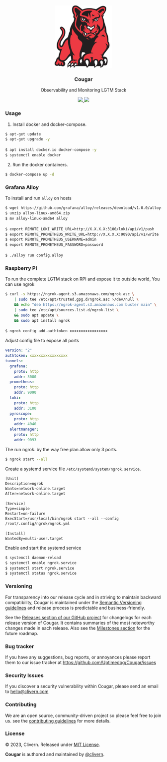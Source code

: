 <p align="center">
    <img alt="Cougar Logo" src="/static/logo.png?v=0.7.0" height="200" />
    <h3 align="center">Cougar</h3>
    <p align="center">Observability and Monitoring LGTM Stack</p>
    <p align="center">
        <a href="https://github.com/Uptimedog/Cougar/releases">
            <img src="https://img.shields.io/badge/Version-v0.7.0-red.svg">
        </a>
        <a href="https://github.com/Uptimedog/Cougar/blob/main/LICENSE">
            <img src="https://img.shields.io/badge/LICENSE-MIT-blue.svg">
        </a>
    </p>
</p>


### Usage

1. Install docker and docker-compose.

```zsh
$ apt-get update
$ apt-get upgrade -y

$ apt install docker.io docker-compose -y
$ systemctl enable docker
```

2. Run the docker containers.

```zsh
$ docker-compose up -d
```

### Grafana Alloy

To install and run `alloy` on hosts

```zsh
$ wget https://github.com/grafana/alloy/releases/download/v1.0.0/alloy-linux-amd64.zip
$ unzip alloy-linux-amd64.zip
$ mv alloy-linux-amd64 alloy

$ export REMOTE_LOKI_WRITE_URL=http://X.X.X.X:3100/loki/api/v1/push
$ export REMOTE_PROMETHEUS_WRITE_URL=http://X.X.X.X:9090/api/v1/write
$ export REMOTE_PROMETHEUS_USERNAME=admin
$ export REMOTE_PROMETHEUS_PASSWORD=password

$ ./alloy run config.alloy
```


### Raspberry PI

To run the complete LGTM stack on RPI and expose it to outside world, You can use ngrok


```zsh
$ curl -s https://ngrok-agent.s3.amazonaws.com/ngrok.asc \
    | sudo tee /etc/apt/trusted.gpg.d/ngrok.asc >/dev/null \
    && echo "deb https://ngrok-agent.s3.amazonaws.com buster main" \
    | sudo tee /etc/apt/sources.list.d/ngrok.list \
    && sudo apt update \
    && sudo apt install ngrok

$ ngrok config add-authtoken xxxxxxxxxxxxxxxxx
```

Adjust config file to expose all ports

```yaml
version: "2"
authtoken: xxxxxxxxxxxxxxxxx
tunnels:
  grafana:
    proto: http
    addr: 3000
  prometheus:
    proto: http
    addr: 9090
  loki:
    proto: http
    addr: 3100
  pyroscope:
    proto: http
    addr: 4040
  alertmanager:
    proto: http
    addr: 9093
```

The run ngrok. by the way free plan allow only 3 ports.

```zsh
$ ngrok start --all
```

Create a systemd service file `/etc/systemd/system/ngrok.service`.

```
[Unit]
Description=ngrok
Wants=network-online.target
After=network-online.target

[Service]
Type=simple
Restart=on-failure
ExecStart=/usr/local/bin/ngrok start --all --config /root/.config/ngrok/ngrok.yml

[Install]
WantedBy=multi-user.target
```

Enable and start the systemd service

```zsh
$ systemctl daemon-reload
$ systemctl enable ngrok.service
$ systemctl start ngrok.service
$ systemctl status ngrok.service
```


### Versioning

For transparency into our release cycle and in striving to maintain backward compatibility, Cougar is maintained under the [Semantic Versioning guidelines](https://semver.org/) and release process is predictable and business-friendly.

See the [Releases section of our GitHub project](https://github.com/Uptimedog/Cougar/releases) for changelogs for each release version of Cougar. It contains summaries of the most noteworthy changes made in each release. Also see the [Milestones section](https://github.com/Uptimedog/Cougar/milestones) for the future roadmap.


### Bug tracker

If you have any suggestions, bug reports, or annoyances please report them to our issue tracker at https://github.com/Uptimedog/Cougar/issues


### Security Issues

If you discover a security vulnerability within Cougar, please send an email to [hello@clivern.com](mailto:hello@clivern.com)


### Contributing

We are an open source, community-driven project so please feel free to join us. see the [contributing guidelines](CONTRIBUTING.md) for more details.


### License

© 2023, Clivern. Released under [MIT License](https://opensource.org/licenses/mit-license.php).

**Cougar** is authored and maintained by [@clivern](http://github.com/clivern).
